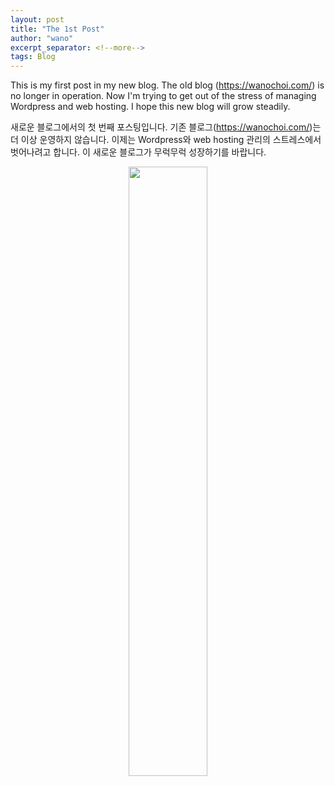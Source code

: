 ```yaml
---
layout: post
title: "The 1st Post"
author: "wano"
excerpt_separator: <!--more-->
tags: Blog
---
```


This is my first post in my new blog. <!--more-->
The old blog (https://wanochoi.com/) is no longer in operation.
Now I'm trying to get out of the stress of managing Wordpress and web hosting.
I hope this new blog will grow steadily.

새로운 블로그에서의 첫 번째 포스팅입니다.
기존 블로그(https://wanochoi.com/)는 더 이상 운영하지 않습니다.
이제는 Wordpress와 web hosting 관리의 스트레스에서 벗어나려고 합니다.
이 새로운 블로그가 무럭무럭 성장하기를 바랍니다.

<center><img src="https://cgvfxmath.github.io/assets/img/sprout.png" width="50%"></center>
